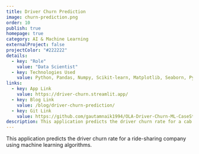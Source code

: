 ```yaml
---
title: Driver Churn Prediction
image: churn-prediction.png
order: 10
publish: true
homepage: true
category: AI & Machine Learning
externalProject: false
projectColor: "#222222"
details:
  - key: "Role"
    value: "Data Scientist"
  - key: Technologies Used
    value: Python, Pandas, Numpy, Scikit-learn, Matplotlib, Seaborn, Pyspark, Tableau
links:
  - key: App Link
    value: https://driver-churn.streamlit.app/
  - key: Blog Link
    value: /blog/driver-churn-prediction/
  - key: Git Link
    value: https://github.com/gautamnaik1994/OLA-Driver-Churn-ML-CaseStudy
description: This application predicts the driver churn rate for a cab company using machine learning algorithms.
---
```

<!--StartFragment-->

This application predicts the driver churn rate for a ride-sharing company using machine learning algorithms.

<!--EndFragment-->
